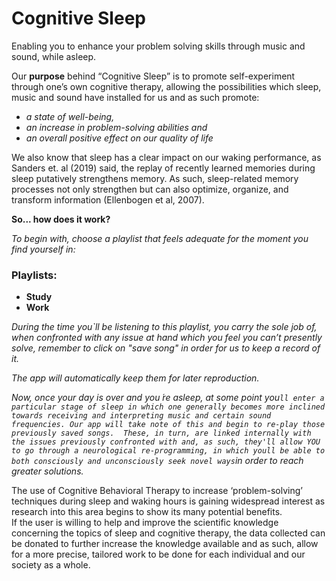 # Cognitive Sleep


Enabling you to enhance your problem solving skills through music and sound, while asleep.

Our **purpose** behind “Cognitive Sleep” is to promote self-experiment through one’s own cognitive therapy, allowing the possibilities which sleep, music and sound have installed for us and as such promote:
- _a state of well-being,_
- _an increase in problem-solving abilities and_
- _an overall positive effect on our quality of life_ 

We also know that sleep has a clear impact on our waking performance, as Sanders et. al (2019) said, the replay of recently learned memories during sleep putatively strengthens memory. As such, sleep-related memory processes not only strengthen but can also optimize, organize, and transform information (Ellenbogen et al, 2007). 

**So... how does it work?**

_To begin with, choose a playlist that feels adequate for the moment you find yourself in:_

### Playlists:

- **Study**
- **Work**

_During the time you`ll be listening to this playlist, you carry the sole job of, when confronted with any issue at hand which you feel you can’t presently solve, remember to click on "save song" in order for us to keep a record of it._ 

_The app will automatically keep them for later reproduction._

_Now, once your day is over and you ́re asleep, at some point you`ll enter a particular stage of sleep in which one generally becomes more inclined towards receiving and interpreting music and certain sound frequencies.
Our app will take note of this and begin to re-play those previously saved songs. 
These, in turn, are linked internally with the issues previously confronted with and, as such, they'll allow YOU to go through a neurological re-programming, in which youll be able to both consciously and unconsciously seek novel ways`in order to reach greater solutions._


The use of Cognitive Behavioral Therapy to increase ‘problem-solving’ techniques during sleep and waking hours is gaining widespread interest as research into this area begins to show its many potential benefits.  
If the user is willing to help and improve the scientific knowledge concerning the topics of sleep and cognitive therapy, the data collected can be donated to further increase the knowledge available and as such, allow for a more precise, tailored work to be done for each individual and our society as a whole.  
